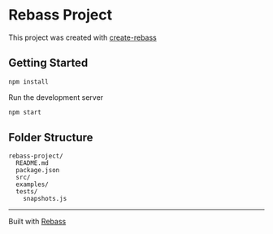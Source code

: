 
# Rebass Project

This project was created with [create-rebass][]

## Getting Started

```sh
npm install
```

Run the development server

```sh
npm start
```

## Folder Structure

```
rebass-project/
  README.md
  package.json
  src/
  examples/
  tests/
    snapshots.js
```

---

Built with [Rebass][]

[Rebass]: https://github.com/jxnblk/rebass
[create-rebass]: https://github.com/jxnblk/rebass/tree/master/create-rebass
